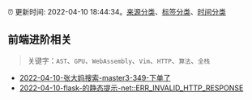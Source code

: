 :alarm_clock: 更新时间: 2022-04-10 18:44:34。[来源分类](../README.md)、[标签分类](../TAGS.md)、[时间分类](../TIMELINE.md)

## 前端进阶相关


> 关键字：`AST`、`GPU`、`WebAssembly`、`Vim`、`HTTP`、`算法`、`全栈`



- [2022-04-10-张大妈搜索-master3-349-下单了](https://www.v2ex.com/t/846166) 
- [2022-04-10-flask-的静态提示-net::ERR_INVALID_HTTP_RESPONSE](https://www.v2ex.com/t/846149) 